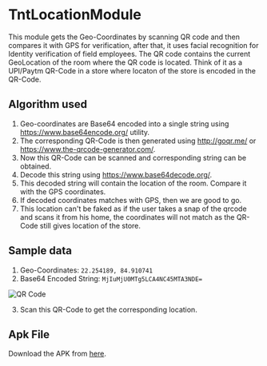 # TntLocationModule

This module gets the Geo-Coordinates by scanning QR code and then compares it with GPS for verification,
after that, it uses facial recognition for Identity verification of field employees.
The QR code contains the current GeoLocation of the room where the QR code is located.
Think of it as a UPI/Paytm QR-Code in a store where locaton of the store is encoded in the QR-Code.

## Algorithm used

1. Geo-coordinates are Base64 encoded into a single string using https://www.base64encode.org/ utility.
2. The corresponding QR-Code is then generated using http://goqr.me/ or https://www.the-qrcode-generator.com/.
3. Now this QR-Code can be scanned and corresponding string can be obtained.
4. Decode this string using https://www.base64decode.org/.
5. This decoded string will contain the location of the room. Compare it with the GPS coordinates.
6. If decoded coordinates matches with GPS, then we are good to go.
7. This location can't be faked as if the user takes a snap of the qrcode and scans it from his home,
   the coordinates will not match as the QR-Code still gives location of the store.

## Sample data

1. Geo-Coordinates: `22.254189, 84.910741`
2. Base64 Encoded String: `MjIuMjU0MTg5LCA4NC45MTA3NDE=`

  ![QR Code](https://i.imgur.com/0DugdyS.png)

3. Scan this QR-Code to get the corresponding location.

## Apk File

Download the APK from [here](https://drive.google.com/file/d/0BwcoMJ0DNQ-RY25fcUhCNWJMUW8/view?usp=sharing).
